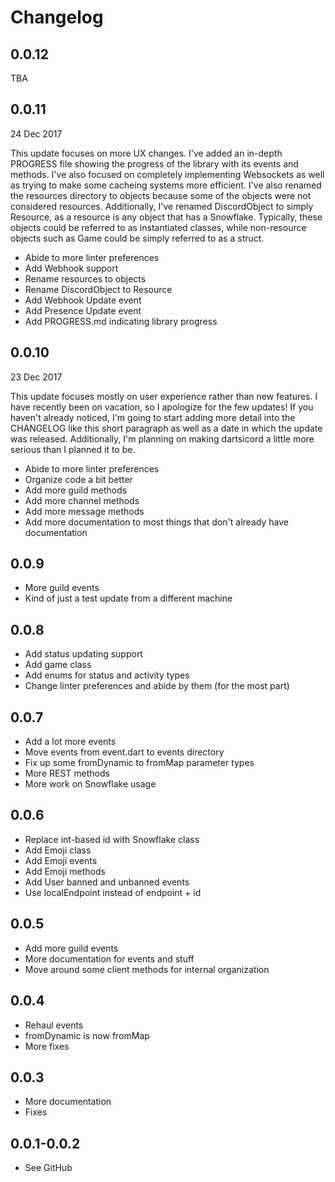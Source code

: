 # Changelog

## 0.0.12

TBA

## 0.0.11

24 Dec 2017

This update focuses on more UX changes. I've added an in-depth PROGRESS file showing the progress of the library with its events and methods. I've also focused on completely implementing Websockets as well as trying to make some cacheing systems more efficient. I've also renamed the resources directory to objects because some of the objects were not considered resources. Additionally, I've renamed DiscordObject to simply Resource, as a resource is any object that has a Snowflake. Typically, these objects could be referred to as instantiated classes, while non-resource objects such as Game could be simply referred to as a struct.

- Abide to more linter preferences
- Add Webhook support
- Rename resources to objects
- Rename DiscordObject to Resource
- Add Webhook Update event
- Add Presence Update event
- Add PROGRESS.md indicating library progress

## 0.0.10

23 Dec 2017

This update focuses mostly on user experience rather than new features. I have recently been on vacation, so I apologize for the few updates! If you haven't already noticed, I'm going to start adding more detail into the CHANGELOG like this short paragraph as well as a date in which the update was released. Additionally, I'm planning on making dartsicord a little more serious than I planned it to be.

- Abide to more linter preferences
- Organize code a bit better
- Add more guild methods
- Add more channel methods
- Add more message methods
- Add more documentation to most things that don't already have documentation

## 0.0.9

- More guild events
- Kind of just a test update from a different machine

## 0.0.8

- Add status updating support
- Add game class
- Add enums for status and activity types
- Change linter preferences and abide by them (for the most part)

## 0.0.7

- Add a lot more events
- Move events from event.dart to events directory
- Fix up some fromDynamic to fromMap parameter types
- More REST methods
- More work on Snowflake usage

## 0.0.6

- Replace int-based id with Snowflake class
- Add Emoji class
- Add Emoji events
- Add Emoji methods
- Add User banned and unbanned events
- Use localEndpoint instead of endpoint + id

## 0.0.5

- Add more guild events
- More documentation for events and stuff
- Move around some client methods for internal organization

## 0.0.4

- Rehaul events
- fromDynamic is now fromMap
- More fixes

## 0.0.3

- More documentation
- Fixes

## 0.0.1-0.0.2

- See GitHub
